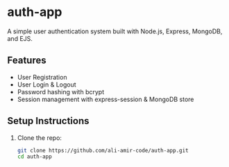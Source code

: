 # auth-app

A simple user authentication system built with Node.js, Express, MongoDB, and EJS.

## Features

- User Registration
- User Login & Logout
- Password hashing with bcrypt
- Session management with express-session & MongoDB store

## Setup Instructions

1. Clone the repo:
   ```bash
   git clone https://github.com/ali-amir-code/auth-app.git
   cd auth-app
   ```
